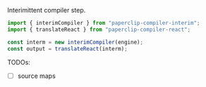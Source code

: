 Interimittent compiler step.

```javascript
import { interimCompiler } from "paperclip-compiler-interim";
import { translateReact } from "paperclip-compiler-react";

const interm = new interimCompiler(engine);
const output = translateReact(interm);
```


TODOs:

  - [ ] source maps